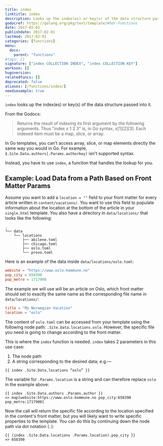 ```yaml
---
title: index
linktitle: index
description: Looks up the index(es) or key(s) of the data structure passed into it.
godocref: https://golang.org/pkg/text/template/#hdr-Functions
date: 2017-02-01
publishdate: 2017-02-01
lastmod: 2017-02-01
categories: [functions]
menu:
  docs:
    parent: "functions"
#tags: []
signature: ["index COLLECTION INDEX", "index COLLECTION KEY"]
workson: []
hugoversion:
relatedfuncs: []
deprecated: false
aliases: [/functions/index/]
needsexample: true
---
```


`index` looks up the index(es) or key(s) of the data structure passed into it.

From the Godocs:

> Returns the result of indexing its first argument by the following arguments. Thus "index x 1 2 3" is, in Go syntax, x[1][2][3]. Each indexed item must be a map, slice, or array.

In Go templates, you can't access array, slice, or map elements directly the same way you would in Go. For example, `$.Site.Data.authors[.Params.authorkey]` isn't supported syntax.

Instead, you have to use `index`, a function that handles the lookup for you.

## Example: Load Data from a Path Based on Front Matter Params

Assume you want to add a `location = ""` field to your front matter for every article written in `content/vacations/`. You want to use this field to populate information about the location at the bottom of the article in your `single.html` template. You also have a directory in `data/locations/` that looks like the following:

```
.
└── data
    └── locations
        ├── abilene.toml
        ├── chicago.toml
        ├── oslo.toml
        └── provo.toml
```

Here is an example of the data inside `data/locations/oslo.toml`:

```toml
website = "https://www.oslo.kommune.no"
pop_city = 658390
pop_metro = 1717900
```

The example we will use will be an article on Oslo, which front matter should set to exactly the same name as the corresponding file name in `data/locations/`:

```toml
title = "My Norwegian Vacation"
location = "oslo"
```

The content of `oslo.toml` can be accessed from your template using the following node path: `.Site.Data.locations.oslo`. However, the specific file you need is going to change according to the front matter.

This is where the `index` function is needed. `index` takes 2 parameters in this use case:

1. The node path
2. A string corresponding to the desired data; e.g.&mdash;

```
{{ index .Site.Data.locations “oslo” }}
```

The variable for `.Params.location` is a string and can therefore replace `oslo` in the example above:

```golang
{{ index .Site.Data.authors .Params.author }}
=> map[website:https://www.oslo.kommune.no pop_city:658390 pop_metro:1717900]
```

Now the call will return the specific file according to the location specified in the content's front matter, but you will likely want to write specific properties to the template. You can do this by continuing down the node path via dot notation (`.`):

```golang
{{ (index .Site.Data.locations .Params.location).pop_city }}
=> 658390
```

